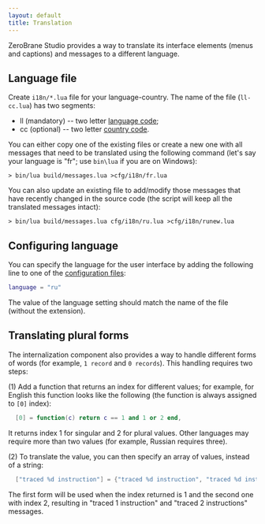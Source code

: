 ```yaml
---
layout: default
title: Translation
---
```


ZeroBrane Studio provides a way to translate its interface elements (menus and captions) and messages to a different language.

## Language file

Create `i18n/*.lua` file for your language-country. The name of the file (`ll-cc.lua`) has two segments:

* ll (mandatory) -- two letter [language code](http://en.wikipedia.org/wiki/List_of_ISO_639-1_codes);
* cc (optional) -- two letter [country code](http://en.wikipedia.org/wiki/ISO_3166-1#Officially_assigned_code_elements).

You can either copy one of the existing files or create a new one with all messages that need to be translated using the following command (let's say your language is "fr"; use `bin\lua` if you are on Windows):

```
> bin/lua build/messages.lua >cfg/i18n/fr.lua
```

You can also update an existing file to add/modify those messages that have recently changed in the source code (the script will keep all the translated messages intact):

```
> bin/lua build/messages.lua cfg/i18n/ru.lua >cfg/i18n/runew.lua
```

## Configuring language

You can specify the language for the user interface by adding the following line to one of the [configuration files](doc-configuration):

```lua
language = "ru"
```

The value of the language setting should match the name of the file (without the extension).

## Translating plural forms

The internalization component also provides a way to handle different forms of words (for example, `1 record` and `0 records`).
This handling requires two steps:

(1) Add a function that returns an index for different values; for example, for English this function looks like the following (the function is always assigned to `[0]` index):

```lua
  [0] = function(c) return c == 1 and 1 or 2 end,
```

It returns index 1 for singular and 2 for plural values.
Other languages may require more than two values (for example, Russian requires three).

(2) To translate the value, you can then specify an array of values, instead of a string:

```lua
  ["traced %d instruction"] = {"traced %d instruction", "traced %d instructions"}, -- src\editor\debugger.lua
```

The first form will be used when the index returned is 1 and the second one with index 2, resulting in "traced 1 instruction" and "traced 2 instructions" messages.

